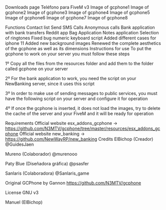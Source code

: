 Downloads page
Teléfono para FiveM v3
Image of gcphone1 Image of gcphone2 Image of gcphone3 Image of gcphone4 Image of gcphone5 Image of gcphone6 Image of gcphone7 Image of gcphone8

Functions
Contact list
Send SMS
Calls
Anonymous calls
Bank application with bank transfers
Reddit app
Bag Application
Notes application
Selection of ringtones
Fixed bug numeric keyboard script
Added different cases for iphone 11
Added new background images
Renewed the complete aesthetics of the gcphone as well as its dimensions
Instructions for use
To put the gcphone to work on your server you must follow these steps

1º Copy all the files from the resources folder and add them to the folder called gcphone on your server

2º For the bank application to work, you need the script on your NewBanking server, since it uses this script

3º In order to make use of sending messages to public services, you must have the following script on your server and configure it for operation

4º If once the gcphone is inserted, it does not load the images, try to delete the cache of the server and your FiveM and it will be ready for operation

Requirements
Official website esx_addons_gcphone -> https://github.com/N3MTV/gcphone/tree/master/resources/esx_addons_gcphone
Official website new_banking -> https://github.com/NewWayRP/new_banking
Credits
ElBichop (Creador) @GuidesJaen

Mureno (Colaborador) @murenooo

Paty Blue (Diseñadora gráfica) @psasfer

Sanlaris (Colaboradora) @Sanlaris_game

Original GCPhone by Gannon https://github.com/N3MTV/gcphone

License
GNU v3

Manuel (ElBichop)
